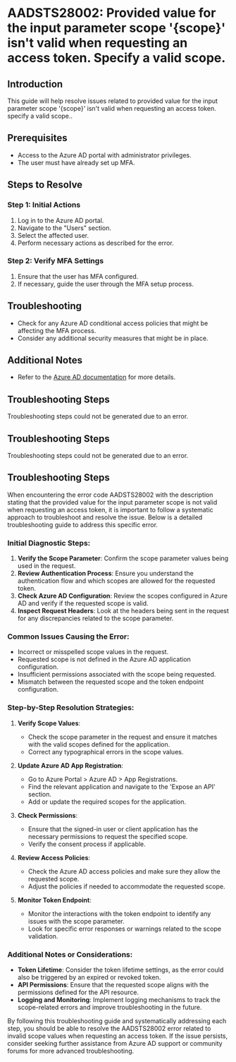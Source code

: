 # AADSTS28002: Provided value for the input parameter scope '{scope}' isn't valid when requesting an access token. Specify a valid scope.

## Introduction
This guide will help resolve issues related to provided value for the input parameter scope '{scope}' isn't valid when requesting an access token. specify a valid scope..

## Prerequisites
- Access to the Azure AD portal with administrator privileges.
- The user must have already set up MFA.

## Steps to Resolve

### Step 1: Initial Actions
1. Log in to the Azure AD portal.
2. Navigate to the "Users" section.
3. Select the affected user.
4. Perform necessary actions as described for the error.

### Step 2: Verify MFA Settings
1. Ensure that the user has MFA configured.
2. If necessary, guide the user through the MFA setup process.

## Troubleshooting
- Check for any Azure AD conditional access policies that might be affecting the MFA process.
- Consider any additional security measures that might be in place.

## Additional Notes
- Refer to the [Azure AD documentation](https://learn.microsoft.com/en-us/azure/active-directory/) for more details.


## Troubleshooting Steps
Troubleshooting steps could not be generated due to an error.

## Troubleshooting Steps
Troubleshooting steps could not be generated due to an error.

## Troubleshooting Steps
When encountering the error code AADSTS28002 with the description stating that the provided value for the input parameter scope is not valid when requesting an access token, it is important to follow a systematic approach to troubleshoot and resolve the issue. Below is a detailed troubleshooting guide to address this specific error.

### Initial Diagnostic Steps:
1. **Verify the Scope Parameter**: Confirm the scope parameter values being used in the request.
2. **Review Authentication Process**: Ensure you understand the authentication flow and which scopes are allowed for the requested token.
3. **Check Azure AD Configuration**: Review the scopes configured in Azure AD and verify if the requested scope is valid.
4. **Inspect Request Headers**: Look at the headers being sent in the request for any discrepancies related to the scope parameter.

### Common Issues Causing the Error:
- Incorrect or misspelled scope values in the request.
- Requested scope is not defined in the Azure AD application configuration.
- Insufficient permissions associated with the scope being requested.
- Mismatch between the requested scope and the token endpoint configuration.

### Step-by-Step Resolution Strategies:
1. **Verify Scope Values**:
   - Check the scope parameter in the request and ensure it matches with the valid scopes defined for the application.
   - Correct any typographical errors in the scope values.

2. **Update Azure AD App Registration**:
   - Go to Azure Portal > Azure AD > App Registrations.
   - Find the relevant application and navigate to the 'Expose an API' section.
   - Add or update the required scopes for the application.

3. **Check Permissions**:
   - Ensure that the signed-in user or client application has the necessary permissions to request the specified scope.
   - Verify the consent process if applicable.

4. **Review Access Policies**:
   - Check the Azure AD access policies and make sure they allow the requested scope.
   - Adjust the policies if needed to accommodate the requested scope.

5. **Monitor Token Endpoint**:
   - Monitor the interactions with the token endpoint to identify any issues with the scope parameter.
   - Look for specific error responses or warnings related to the scope validation.

### Additional Notes or Considerations:
- **Token Lifetime**: Consider the token lifetime settings, as the error could also be triggered by an expired or revoked token.
- **API Permissions**: Ensure that the requested scope aligns with the permissions defined for the API resource.
- **Logging and Monitoring**: Implement logging mechanisms to track the scope-related errors and improve troubleshooting in the future.

By following this troubleshooting guide and systematically addressing each step, you should be able to resolve the AADSTS28002 error related to invalid scope values when requesting an access token. If the issue persists, consider seeking further assistance from Azure AD support or community forums for more advanced troubleshooting.